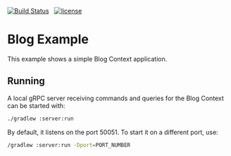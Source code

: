 [![Build Status][actions-badge]](https://github.com/spine-examples/blog/actions) &nbsp;
[![license][license-badge]](http://www.apache.org/licenses/LICENSE-2.0)


[actions-badge]: https://github.com/spine-examples/blog/workflows/CI/badge.svg?branch=master
[license-badge]: https://img.shields.io/badge/license-Apache%20License%202.0-blue.svg?style=flat

# Blog Example

This example shows a simple Blog Context application.

## Running

A local gRPC server receiving commands and queries for the Blog Context can be started with: 
```sh
./gradlew :server:run
```

By default, it listens on the port 50051. To start it on a different port, use:
```sh
/gradlew :server:run -Dport=PORT_NUMBER
```
